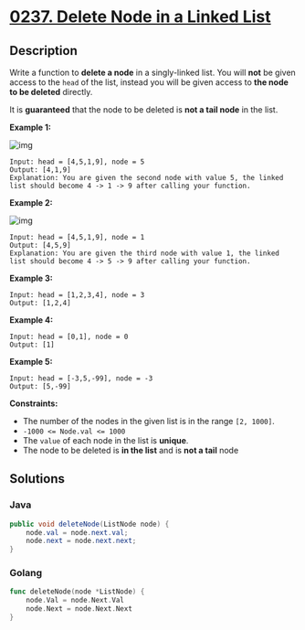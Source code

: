 # [0237. Delete Node in a Linked List](https://leetcode-cn.com/problems/delete-node-in-a-linked-list/)



## Description


Write a function to **delete a node** in a singly-linked list. You will **not** be given access to the `head` of the list, instead you will be given access to **the node to be deleted** directly.

It is **guaranteed** that the node to be deleted is **not a tail node** in the list.

**Example 1:**

![img](https://assets.leetcode.com/uploads/2020/09/01/node1.jpg)


```
Input: head = [4,5,1,9], node = 5
Output: [4,1,9]
Explanation: You are given the second node with value 5, the linked list should become 4 -> 1 -> 9 after calling your function.
```
**Example 2:**

![img](https://assets.leetcode.com/uploads/2020/09/01/node2.jpg)

```
Input: head = [4,5,1,9], node = 1
Output: [4,5,9]
Explanation: You are given the third node with value 1, the linked list should become 4 -> 5 -> 9 after calling your function.
```
**Example 3:**

```
Input: head = [1,2,3,4], node = 3
Output: [1,2,4]
```
**Example 4:**

```
Input: head = [0,1], node = 0
Output: [1]
```
**Example 5:**

```
Input: head = [-3,5,-99], node = -3
Output: [5,-99]
```

**Constraints:**

- The number of the nodes in the given list is in the range `[2, 1000]`.
- `-1000 <= Node.val <= 1000`
- The `value` of each node in the list is **unique**.
- The node to be deleted is **in the list** and is **not a tail** node



## Solutions

### Java

```java
public void deleteNode(ListNode node) {
    node.val = node.next.val;
    node.next = node.next.next;
}
```

### Golang

```go
func deleteNode(node *ListNode) {
    node.Val = node.Next.Val
    node.Next = node.Next.Next
}
```

